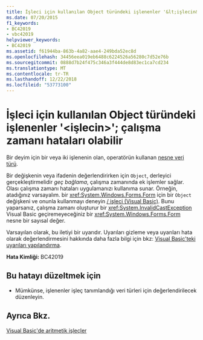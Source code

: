 ```yaml
---
title: İşleci için kullanılan Object türündeki işlenenler '&lt;işlecin&gt;'; çalışma zamanı hataları olabilir
ms.date: 07/20/2015
f1_keywords:
- BC42019
- vbc42019
helpviewer_keywords:
- BC42019
ms.assetid: f61944ba-863b-4a82-aae4-249bda52ec8d
ms.openlocfilehash: 34456eea019eb6488c6224526a56280c7d52e76b
ms.sourcegitcommit: 0888d7b24f475c346a3f444de8d83ec1ca7cd234
ms.translationtype: MT
ms.contentlocale: tr-TR
ms.lasthandoff: 12/22/2018
ms.locfileid: "53773100"
---
```

# <a name="operands-of-type-object-used-for-operator-ltoperatorsymbolgt-runtime-errors-could-occur"></a>İşleci için kullanılan Object türündeki işlenenler '&lt;işlecin&gt;'; çalışma zamanı hataları olabilir
Bir deyim için bir veya iki işlenenin olan, operatörün kullanan [nesne veri türü](../../visual-basic/language-reference/data-types/object-data-type.md).  
  
 Bir değişkenin veya ifadenin değerlendirirken için `Object`, derleyici gerçekleştirmelidir *geç bağlama*, çalışma zamanında ek işlemler sağlar. Olası çalışma zamanı hataları uygulamanızı kullanıma sunar. Örneğin, atadığınız varsayalım. bir <xref:System.Windows.Forms.Form> için bir `Object` değişkeni ve onunla kullanmayı deneyin [/ işleci (Visual Basic)](../../visual-basic/language-reference/operators/floating-point-division-operator.md). Bunu yaparsanız, çalışma zamanı oluşturur bir <xref:System.InvalidCastException> Visual Basic geçiremeyeceğiniz bir <xref:System.Windows.Forms.Form> nesne bir sayısal değer.  
  
 Varsayılan olarak, bu iletiyi bir uyarıdır. Uyarıları gizleme veya uyarıları hata olarak değerlendirmesini hakkında daha fazla bilgi için bkz: [Visual Basic'teki uyarıları yapılandırma](/visualstudio/ide/configuring-warnings-in-visual-basic).  
  
 **Hata Kimliği:** BC42019  
  
## <a name="to-correct-this-error"></a>Bu hatayı düzeltmek için  
  
-   Mümkünse, işlenenler işleç tanımlandığı veri türleri için değerlendirilecek düzenleyin.  
  
## <a name="see-also"></a>Ayrıca Bkz.  
 [Visual Basic'de aritmetik işleçler](../../visual-basic/programming-guide/language-features/operators-and-expressions/arithmetic-operators.md)
